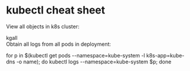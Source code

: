 # kubectl cheat sheet

View all objects in k8s cluster:  
  
kgall  
Obtain all logs from all pods in deployment:  
  
for p in $\(kubectl get pods --namespace=kube-system -l k8s-app=kube-dns -o name\); do kubectl logs --namespace=kube-system $p; done



